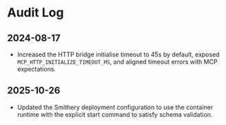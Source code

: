 # Audit Log

## 2024-08-17
- Increased the HTTP bridge initialise timeout to 45s by default, exposed `MCP_HTTP_INITIALIZE_TIMEOUT_MS`, and aligned timeout errors with MCP expectations.

## 2025-10-26
- Updated the Smithery deployment configuration to use the container runtime with the explicit start command to satisfy schema validation.
